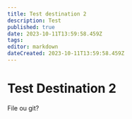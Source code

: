 ```yaml
---
title: Test destination 2
description: Test
published: true
date: 2023-10-11T13:59:58.459Z
tags: 
editor: markdown
dateCreated: 2023-10-11T13:59:58.459Z
---
```


# Test Destination 2
File ou git?